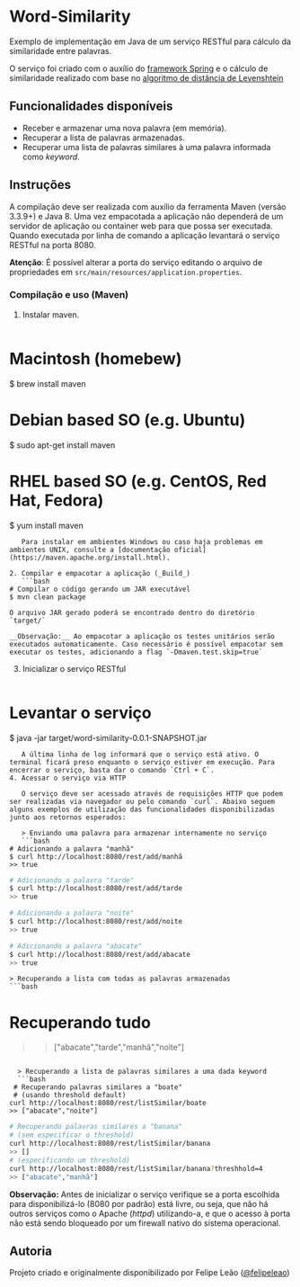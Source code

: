 # Word-Similarity

Exemplo de implementação em Java de um serviço RESTful para cálculo da similaridade entre palavras.

O serviço foi criado com o auxílio do [framework Spring](https://spring.io/) e o cálculo de similaridade realizado com base no [algoritmo de distância de Levenshtein](https://pt.wikipedia.org/wiki/Distância_Levenshtein)

## Funcionalidades disponíveis

- Receber e armazenar uma nova palavra (em memória).
- Recuperar a lista de palavras armazenadas.
- Recuperar uma lista de palavras similares à uma palavra informada como _keyword_.

## Instruções

A compilação deve ser realizada com auxílio da ferramenta Maven (versão 3.3.9+) e Java 8. Uma vez empacotada a aplicação não dependerá de um servidor de aplicação ou container web para que possa ser executada. Quando executada por linha de comando a aplicação levantará o serviço RESTful na porta 8080.

__Atenção__: É possível alterar a porta do serviço editando o arquivo de propriedades em `src/main/resources/application.properties`.

### Compilação e uso (Maven)

1. Instalar maven.
    ```bash
  # Macintosh (homebew)
 $ brew install maven

 # Debian based SO (e.g. Ubuntu)
 $ sudo apt-get install maven

 # RHEL based SO (e.g. CentOS, Red Hat, Fedora)
 $ yum install maven
 ```    
    Para instalar em ambientes Windows ou caso haja problemas em ambientes UNIX, consulte a [documentação oficial](https://maven.apache.org/install.html).

2. Compilar e empacotar a aplicação (_Build_)
    ```bash
 # Compilar o código gerando um JAR executável
 $ mvn clean package
 ```
    O arquivo JAR gerado poderá se encontrado dentro do diretório `target/`

    __Observação:__ Ao empacotar a aplicação os testes unitários serão executados automaticamente. Caso necessário é possível empacotar sem executar os testes, adicionando a flag `-Dmaven.test.skip=true`

3. Inicializar o serviço RESTful
    ```bash
 # Levantar o serviço
 $ java -jar target/word-similarity-0.0.1-SNAPSHOT.jar
 ```
    A última linha de log informará que o serviço está ativo. O terminal ficará preso enquanto o serviço estiver em execução. Para encerrar o serviço, basta dar o comando `Ctrl + C`.
4. Acessar o serviço via HTTP

    O serviço deve ser acessado através de requisições HTTP que podem ser realizadas via navegador ou pelo comando `curl`. Abaixo seguem alguns exemplos de utilização das funcionalidades disponibilizadas junto aos retornos esperados:

    > Enviando uma palavra para armazenar internamente no serviço
    ```bash
 # Adicionando a palavra "manhã"
 $ curl http://localhost:8080/rest/add/manhã
 >> true
 ```
 ```bash
 # Adicionando a palavra "tarde"
 $ curl http://localhost:8080/rest/add/tarde
 >> true
 ```
 ```bash
 # Adicionando a palavra "noite"
 $ curl http://localhost:8080/rest/add/noite
 >> true
 ```
 ```bash
 # Adicionando a palavra "abacate"
 $ curl http://localhost:8080/rest/add/abacate
 >> true
 ```

    > Recuperando a lista com todas as palavras armazenadas
    ```bash
  # Recuperando tudo
  >> ["abacate","tarde","manhã","noite"]
  ```

    > Recuperando a lista de palavras similares a uma dada keyword
    ```bash
   # Recuperando palavras similares a "boate"
   # (usando threshold default)
  curl http://localhost:8080/rest/listSimilar/boate
  >> ["abacate","noite"]
  ```
  ```bash
  # Recuperando palavras similares a "banana"
  # (sem especificar o threshold)
  curl http://localhost:8080/rest/listSimilar/banana
  >> []
  # (especificando um threshold)
  curl http://localhost:8080/rest/listSimilar/banana?threshhold=4
  >> ["abacate","manhã"]
  ```

**Observação:** Antes de inicializar o serviço verifique se a porta escolhida para disponibilizá-lo (8080 por padrão) está livre, ou seja, que não há outros serviços como o Apache (_httpd_) utilizando-a, e que o acesso à porta não está sendo bloqueado por um firewall nativo do sistema operacional.

## Autoria

Projeto criado e originalmente disponibilizado por Felipe Leão ([@felipeleao](http://github.com/felipeleao))
